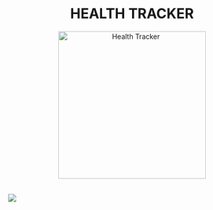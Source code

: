 <h1 align = center>HEALTH TRACKER</h1>

<p align = center>
<img src="https://s-media-cache-ak0.pinimg.com/236x/9d/dc/f3/9ddcf3e9cf22bcdaefa21783d5f3cd60.jpg" alt="Health Tracker" style="width: 300px;"/>
</p>

<br>

<img src="https://www.lucidchart.com/publicSegments/view/24c95935-37b3-4784-9bf2-6991f6b6ed9e/image.png">
